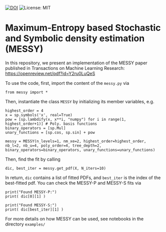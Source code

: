 [![DOI](https://zenodo.org/badge/DOI/10.48550/arXiv.2306.04120.svg)](https://doi.org/10.48550/arXiv.2306.04120)
![License: MIT](https://img.shields.io/badge/License-MIT-yellow.svg)

# Maximum-Entropy based Stochastic and Symbolic density estimation (MESSY)

In this repository, we present an implementation of the MESSY paper published in Transactions on Machine Learning Research:
https://openreview.net/pdf?id=Y2ru0LuQeS

To use the code, first, import the content of the ```messy.py``` via


```from messy import *```


Then, instantiate the class ```MESSY``` by initializing its member variables, e.g.


```
highest_order = 4
x = sp.symbols('x', real=True)
pow = [sp.lambdify(x, x**i, "numpy") for i in range(1, highest_order+1)] # Poly. basis functions
binary_operators = [sp.Mul]
unary_functions = [sp.cos, sp.sin] + pow

messy = MESSY(n_levels=1, nm_xe=2, highest_order=highest_order, nb_l=2, nb_u=4, poly_order=4, tree_depth=2, binary_operators=binary_operators, unary_functions=unary_functions)
```
Then, find the fit by calling
```
dic, best_iter = messy.get_pdf(X, N_iters=10)
```

In return, ```dic``` contains a list of fitted PDFs, and ```best_iter``` is the index of the best-fitted pdf. You can check the MESSY-P and MESSY-S fits via
```
print("Found MESSY-P:")
print( dic[0][1] )

print("Found MESSY-S:")
print( dic[best_iter][1] )
```
For more details on how MESSY can be used, see notebooks in the directory ```examples/```
